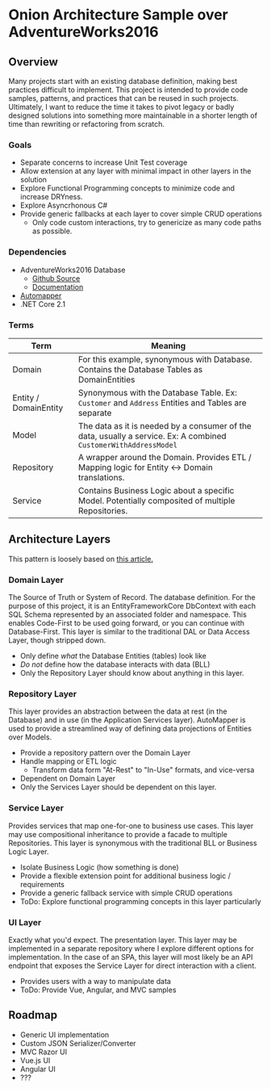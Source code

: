 # Onion Architecture Sample over AdventureWorks2016

## Overview

Many projects start with an existing database definition, making best practices difficult to implement. This project is intended to provide code samples, patterns, and practices that can be reused in such projects. Ultimately, I want to reduce the time it takes to pivot legacy or badly designed solutions into something more maintainable in a shorter length of time than rewriting or refactoring from scratch.

### Goals

- Separate concerns to increase Unit Test coverage
- Allow extension at any layer with minimal impact in other layers in the solution
- Explore Functional Programming concepts to minimize code and increase DRYness. 
- Explore Asyncrhonous C#
- Provide generic fallbacks at each layer to cover simple CRUD operations
  - Only code custom interactions, try to genericize as many code paths as possible. 

### Dependencies

- AdventureWorks2016 Database
  - [Github Source](https://github.com/Microsoft/sql-server-samples/tree/master/samples/databases/adventure-works)
  - [Documentation](https://dataedo.com/download/AdventureWorks.pdf)
- [Automapper](https://github.com/AutoMapper/AutoMapper)
- .NET Core 2.1

### Terms

Term | Meaning |
--- | --- |
Domain | For this example, synonymous with Database. Contains the Database Tables as DomainEntities |
Entity / DomainEntity | Synonymous with the Database Table. Ex: `Customer` and `Address` Entities and Tables are separate |
Model | The data as it is needed by a consumer of the data, usually a service. Ex: A combined `CustomerWithAddressModel` |
Repository | A wrapper around the Domain. Provides ETL / Mapping logic for Entity <-> Domain translations. |
Service | Contains Business Logic about a specific Model. Potentially composited of multiple Repositories. |



## Architecture Layers

This pattern is loosely based on [this article.](https://www.c-sharpcorner.com/article/onion-architecture-in-asp-net-core-mvc/)

### Domain Layer

The Source of Truth or System of Record. The database definition. For the purpose of this project, it is an EntityFrameworkCore DbContext with each SQL Schema represented by an associated folder and namespace. This enables Code-First to be used going forward, or you can continue with Database-First. This layer is similar to the traditional DAL or Data Access Layer, though stripped down.

- Only define _what_ the Database Entities (tables) look like
- _Do not_ define how the database interacts with data (BLL)
- Only the Repository Layer should know about anything in this layer.

### Repository Layer

This layer provides an abstraction between the data at rest (in the Database) and in use (in the Application Services layer). AutoMapper is used to provide a streamlined way of defining data projections of Entities over Models. 

- Provide a repository pattern over the Domain Layer
- Handle mapping or ETL logic
  - Transform data form "At-Rest" to "In-Use" formats, and vice-versa
- Dependent on Domain Layer
- Only the Services Layer should be dependent on this layer.

### Service Layer

Provides services that map one-for-one to business use cases. This layer may use compositional inheritance to provide a facade to multiple Repositories. This layer is synonymous with the traditional BLL or Business Logic Layer. 

- Isolate Business Logic (how something is done)
- Provide a flexible extension point for additional business logic / requirements
- Provide a generic fallback service with simple CRUD operations
- ToDo: Explore functional programming concepts in this layer particularly

### UI Layer

Exactly what you'd expect. The presentation layer. This layer may be implemented in a separate repository where I explore different options for implementation. In the case of an SPA, this layer will most likely be an API endpoint that exposes the Service Layer for direct interaction with a client. 

- Provides users with a way to manipulate data
- ToDo: Provide Vue, Angular, and MVC samples


## Roadmap

- Generic UI implementation
- Custom JSON Serializer/Converter
- MVC Razor UI
- Vue.js UI
- Angular UI
- ???
